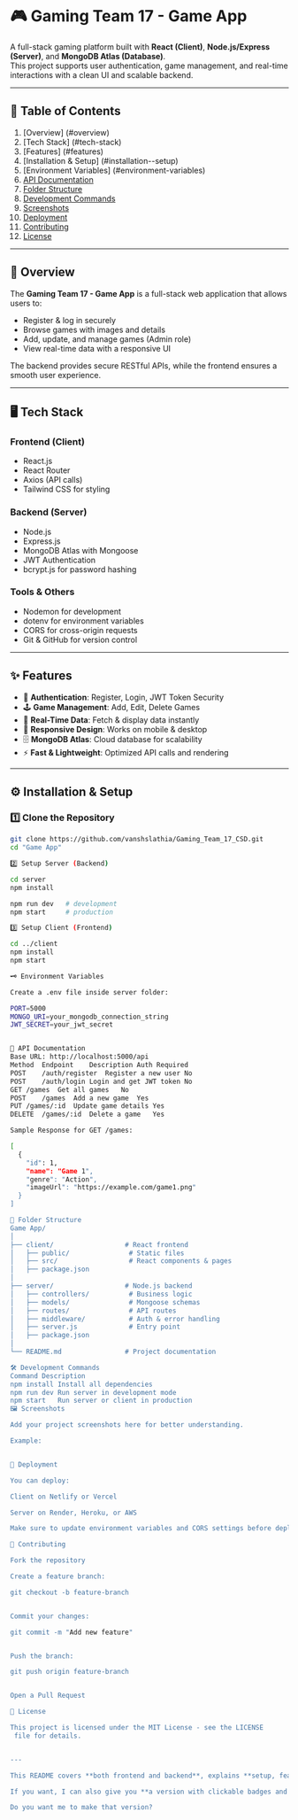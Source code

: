 # 🎮 Gaming Team 17 - Game App  

A full-stack gaming platform built with **React (Client)**, **Node.js/Express (Server)**, and **MongoDB Atlas (Database)**.  
This project supports user authentication, game management, and real-time interactions with a clean UI and scalable backend.  

---

## 🚀 Table of Contents
1. [Overview] (#overview)  
2. [Tech Stack] (#tech-stack)  
3. [Features] (#features)  
4. [Installation & Setup] (#installation--setup)  
5. [Environment Variables] (#environment-variables)  
6. [API Documentation](#api-documentation)  
7. [Folder Structure](#folder-structure)  
8. [Development Commands](#development-commands)  
9. [Screenshots](#screenshots)  
10. [Deployment](#deployment)  
11. [Contributing](#contributing)  
12. [License](#license)  

---

## 📖 Overview
The **Gaming Team 17 - Game App** is a full-stack web application that allows users to:  
- Register & log in securely  
- Browse games with images and details  
- Add, update, and manage games (Admin role)  
- View real-time data with a responsive UI  

The backend provides secure RESTful APIs, while the frontend ensures a smooth user experience.

---

## 🖥️ Tech Stack

### **Frontend (Client)**  
- React.js  
- React Router  
- Axios (API calls)  
- Tailwind CSS for styling  

### **Backend (Server)**  
- Node.js  
- Express.js  
- MongoDB Atlas with Mongoose  
- JWT Authentication  
- bcrypt.js for password hashing  

### **Tools & Others**  
- Nodemon for development  
- dotenv for environment variables  
- CORS for cross-origin requests  
- Git & GitHub for version control  

---

## ✨ Features

- 🔐 **Authentication**: Register, Login, JWT Token Security  
- 🕹️ **Game Management**: Add, Edit, Delete Games  
- 📡 **Real-Time Data**: Fetch & display data instantly  
- 📱 **Responsive Design**: Works on mobile & desktop  
- 🗄️ **MongoDB Atlas**: Cloud database for scalability  
- ⚡ **Fast & Lightweight**: Optimized API calls and rendering  

---

## ⚙️ Installation & Setup

### 1️⃣ Clone the Repository
```bash
git clone https://github.com/vanshslathia/Gaming_Team_17_CSD.git
cd "Game App"

2️⃣ Setup Server (Backend)

cd server
npm install

npm run dev   # development
npm start     # production

3️⃣ Setup Client (Frontend)

cd ../client
npm install
npm start

🗝️ Environment Variables

Create a .env file inside server folder:

PORT=5000
MONGO_URI=your_mongodb_connection_string
JWT_SECRET=your_jwt_secret


📡 API Documentation
Base URL: http://localhost:5000/api
Method	Endpoint	Description	Auth Required
POST	/auth/register	Register a new user	No
POST	/auth/login	Login and get JWT token	No
GET	/games	Get all games	No
POST	/games	Add a new game	Yes
PUT	/games/:id	Update game details	Yes
DELETE	/games/:id	Delete a game	Yes

Sample Response for GET /games:

[
  {
    "id": 1,
    "name": "Game 1",
    "genre": "Action",
    "imageUrl": "https://example.com/game1.png"
  }
]

📂 Folder Structure
Game App/
│
├── client/                  # React frontend
│   ├── public/               # Static files
│   ├── src/                  # React components & pages
│   ├── package.json
│
├── server/                  # Node.js backend
│   ├── controllers/          # Business logic
│   ├── models/               # Mongoose schemas
│   ├── routes/               # API routes
│   ├── middleware/           # Auth & error handling
│   ├── server.js             # Entry point
│   ├── package.json
│
└── README.md                # Project documentation

🛠️ Development Commands
Command	Description
npm install	Install all dependencies
npm run dev	Run server in development mode
npm start	Run server or client in production
🖼️ Screenshots

Add your project screenshots here for better understanding.

Example:


🚀 Deployment

You can deploy:

Client on Netlify or Vercel

Server on Render, Heroku, or AWS

Make sure to update environment variables and CORS settings before deployment.

🤝 Contributing

Fork the repository

Create a feature branch:

git checkout -b feature-branch


Commit your changes:

git commit -m "Add new feature"


Push the branch:

git push origin feature-branch


Open a Pull Request

📜 License

This project is licensed under the MIT License - see the LICENSE
 file for details.


---

This README covers **both frontend and backend**, explains **setup, features, API docs**, and looks very professional for your GitHub repo.  

If you want, I can also give you **a version with clickable badges and logos** so it looks even cooler like open-source projects.  

Do you want me to make that version?
